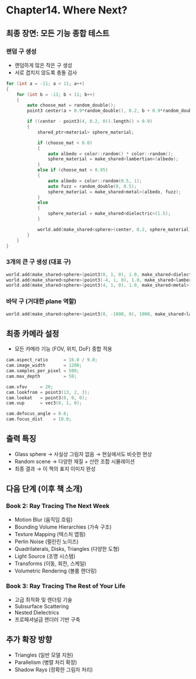 # Chapter14. Where Next?

## 최종 장면: 모든 기능 종합 테스트

### 랜덤 구 생성
- 랜덤하게 많은 작은 구 생성
- 서로 겹치지 않도록 충돌 검사

```CPP
for (int a = -11; a < 11; a++) 
{
    for (int b = -11; b < 11; b++) 
    {
        auto choose_mat = random_double();
        point3 center(a + 0.9*random_double(), 0.2, b + 0.9*random_double());

        if ((center - point3(4, 0.2, 0)).length() > 0.9) 
        {
            shared_ptr<material> sphere_material;

            if (choose_mat < 0.8) 
            {
                auto albedo = color::random() * color::random();
                sphere_material = make_shared<lambertian>(albedo);
            } 
            else if (choose_mat < 0.95) 
            {
                auto albedo = color::random(0.5, 1);
                auto fuzz = random_double(0, 0.5);
                sphere_material = make_shared<metal>(albedo, fuzz);
            } 
            else 
            {
                sphere_material = make_shared<dielectric>(1.5);
            }

            world.add(make_shared<sphere>(center, 0.2, sphere_material));
        }
    }
}
```


### 3개의 큰 구 생성 (대표 구)

```CPP
world.add(make_shared<sphere>(point3(0, 1, 0), 1.0, make_shared<dielectric>(1.5)));
world.add(make_shared<sphere>(point3(-4, 1, 0), 1.0, make_shared<lambertian>(color(0.4, 0.2, 0.1))));
world.add(make_shared<sphere>(point3(4, 1, 0), 1.0, make_shared<metal>(color(0.7, 0.6, 0.5), 0.0)));
```

### 바닥 구 (거대한 plane 역할)

```CPP
world.add(make_shared<sphere>(point3(0, -1000, 0), 1000, make_shared<lambertian>(color(0.5, 0.5, 0.5))));
```

## 최종 카메라 설정
- 모든 카메라 기능 (FOV, 위치, DoF) 종합 적용
```CPP
cam.aspect_ratio      = 16.0 / 9.0;
cam.image_width       = 1200;
cam.samples_per_pixel = 500;
cam.max_depth         = 50;

cam.vfov     = 20;
cam.lookfrom = point3(13, 2, 3);
cam.lookat   = point3(0, 0, 0);
cam.vup      = vec3(0, 1, 0);

cam.defocus_angle = 0.6;
cam.focus_dist    = 10.0;
```

## 출력 특징
- Glass sphere → 사실상 그림자 없음 → 현실에서도 비슷한 현상
- Random scene → 다양한 재질 + 산란 조합 시뮬레이션
- 최종 결과 → 이 책의 표지 이미지 완성


## 다음 단계 (이후 책 소개)

### Book 2: Ray Tracing The Next Week
- Motion Blur (움직임 흐림)
- Bounding Volume Hierarchies (가속 구조)
- Texture Mapping (텍스처 맵핑)
- Perlin Noise (펄린린 노이즈)
- Quadrilaterals, Disks, Triangles (다양한 도형)
- Light Source (조명 시스템)
- Transforms (이동, 회전, 스케일)
- Volumetric Rendering (볼륨 렌더링)

### Book 3: Ray Tracing The Rest of Your Life
- 고급 최적화 및 렌더링 기술
- Subsurface Scattering
- Nested Dielectrics
- 프로페셔널급 렌더러 기반 구축

## 추가 확장 방향
- Triangles (일반 모델 지원)
- Parallelism (병렬 처리 확장)
- Shadow Rays (정확한 그림자 처리)